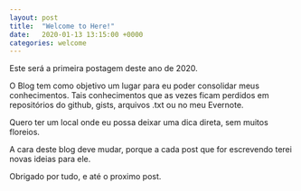 ```yaml
---
layout: post
title:  "Welcome to Here!"
date:   2020-01-13 13:15:00 +0000
categories: welcome
---
```

Este será a primeira postagem deste ano de 2020. 

O Blog tem como objetivo um lugar para eu poder consolidar meus conhecimentos.
Tais conhecimentos que as vezes ficam perdidos em repositórios do github, gists, arquivos .txt ou no meu Evernote.

Quero ter um local onde eu possa deixar uma dica direta, sem muitos floreios.

A cara deste blog deve mudar, porque a cada post que for escrevendo terei novas ideias para ele.

Obrigado por tudo, e até o proximo post.